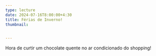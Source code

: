 ```yaml
---
type: lecture
date: 2024-07-16T8:00:00+4:30
title: Férias de Inverno!
thumbnail:


---
```

Hora de curtir um chocolate quente no ar condicionado do shopping!

